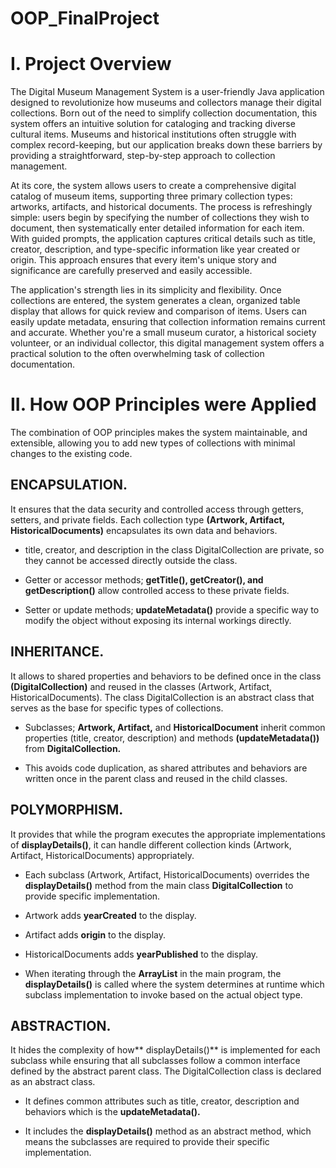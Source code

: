 # OOP_FinalProject

# I. Project Overview
The Digital Museum Management System is a user-friendly Java application designed to revolutionize how museums and collectors manage their digital collections. Born out of the need to simplify collection documentation, this system offers an intuitive solution for cataloging and tracking diverse cultural items. Museums and historical institutions often struggle with complex record-keeping, but our application breaks down these barriers by providing a straightforward, step-by-step approach to collection management.

At its core, the system allows users to create a comprehensive digital catalog of museum items, supporting three primary collection types: artworks, artifacts, and historical documents. The process is refreshingly simple: users begin by specifying the number of collections they wish to document, then systematically enter detailed information for each item. With guided prompts, the application captures critical details such as title, creator, description, and type-specific information like year created or origin. This approach ensures that every item's unique story and significance are carefully preserved and easily accessible.

The application's strength lies in its simplicity and flexibility. Once collections are entered, the system generates a clean, organized table display that allows for quick review and comparison of items. Users can easily update metadata, ensuring that collection information remains current and accurate. Whether you're a small museum curator, a historical society volunteer, or an individual collector, this digital management system offers a practical solution to the often overwhelming task of collection documentation.

# II. How OOP Principles were Applied
The combination of OOP principles makes the system maintainable, and extensible, allowing you to add new types of collections with minimal changes to the existing code.

## **ENCAPSULATION.** 
It ensures that the  data security and controlled access through getters, setters, and  private fields. Each collection type **(Artwork, Artifact, HistoricalDocuments)** encapsulates its own data and behaviors.

  - title, creator, and description in the class DigitalCollection are private, so they cannot be accessed directly outside the class.
  
  - Getter or accessor methods; **getTitle(), getCreator(), and getDescription()** allow controlled access to these private fields.
  
  - Setter or update methods; **updateMetadata()** provide a specific way to modify the object without exposing its internal workings directly.

## **INHERITANCE.** 
It allows to shared properties and behaviors to be defined once in the class **(DigitalCollection)** and reused in the classes (Artwork, Artifact, HistoricalDocuments). The class DigitalCollection is an abstract class that serves as the base for specific types of collections.

  - Subclasses; **Artwork, Artifact,** and **HistoricalDocument** inherit common properties (title,  creator, description) and methods **(updateMetadata())** from **DigitalCollection.**
  
  - This avoids code duplication, as shared attributes and behaviors are written once in the parent class and reused in the child classes.

## **POLYMORPHISM.** 
It provides that while the program executes the appropriate implementations of **displayDetails()**, it can handle different collection kinds (Artwork, Artifact, HistoricalDocuments) appropriately.

  - Each subclass (Artwork, Artifact, HistoricalDocuments) overrides the **displayDetails()** method from the main class **DigitalCollection** to provide specific implementation.
  
  - Artwork adds **yearCreated** to the display.
  
  - Artifact adds **origin** to the display.
  
  - HistoricalDocuments adds **yearPublished** to the display.
  
  - When iterating through the **ArrayList<DigitalCollection>** in the main program, the **displayDetails()** is called where the system determines at runtime which subclass implementation to invoke based on the actual object type.

## **ABSTRACTION.** 
It hides the complexity of how** displayDetails()** is implemented for each  subclass while ensuring that all subclasses follow a common interface defined by the abstract parent class. The DigitalCollection class is declared as an abstract class. 

  - It defines common attributes such as title, creator, description and behaviors which is the **updateMetadata().**
  
  - It includes the **displayDetails()** method as an abstract method, which means the subclasses are required to provide their specific implementation.
